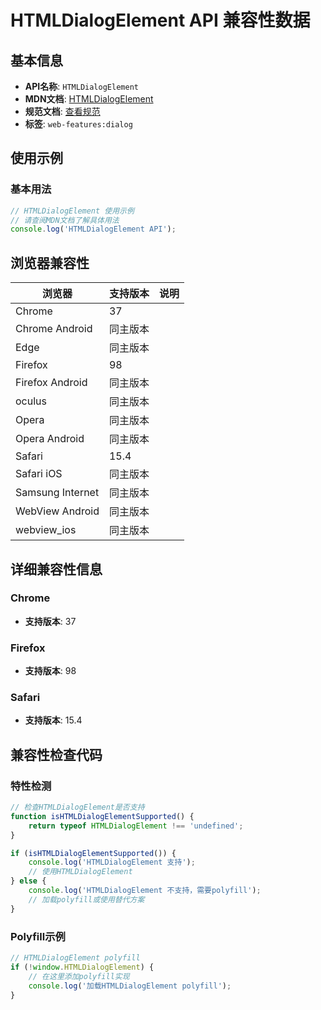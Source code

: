 # HTMLDialogElement API 兼容性数据

## 基本信息

- **API名称**: `HTMLDialogElement`
- **MDN文档**: [HTMLDialogElement](https://developer.mozilla.org/docs/Web/API/HTMLDialogElement)
- **规范文档**: [查看规范](https://html.spec.whatwg.org/multipage/interactive-elements.html#htmldialogelement)
- **标签**: `web-features:dialog`

## 使用示例

### 基本用法

```javascript
// HTMLDialogElement 使用示例
// 请查阅MDN文档了解具体用法
console.log('HTMLDialogElement API');
```

## 浏览器兼容性

| 浏览器 | 支持版本 | 说明 |
|--------|----------|------|
| Chrome | 37 |  |
| Chrome Android | 同主版本 |  |
| Edge | 同主版本 |  |
| Firefox | 98 |  |
| Firefox Android | 同主版本 |  |
| oculus | 同主版本 |  |
| Opera | 同主版本 |  |
| Opera Android | 同主版本 |  |
| Safari | 15.4 |  |
| Safari iOS | 同主版本 |  |
| Samsung Internet | 同主版本 |  |
| WebView Android | 同主版本 |  |
| webview_ios | 同主版本 |  |

## 详细兼容性信息

### Chrome

- **支持版本**: 37

### Firefox

- **支持版本**: 98

### Safari

- **支持版本**: 15.4

## 兼容性检查代码

### 特性检测

```javascript
// 检查HTMLDialogElement是否支持
function isHTMLDialogElementSupported() {
    return typeof HTMLDialogElement !== 'undefined';
}

if (isHTMLDialogElementSupported()) {
    console.log('HTMLDialogElement 支持');
    // 使用HTMLDialogElement
} else {
    console.log('HTMLDialogElement 不支持，需要polyfill');
    // 加载polyfill或使用替代方案
}
```

### Polyfill示例

```javascript
// HTMLDialogElement polyfill
if (!window.HTMLDialogElement) {
    // 在这里添加polyfill实现
    console.log('加载HTMLDialogElement polyfill');
}
```

